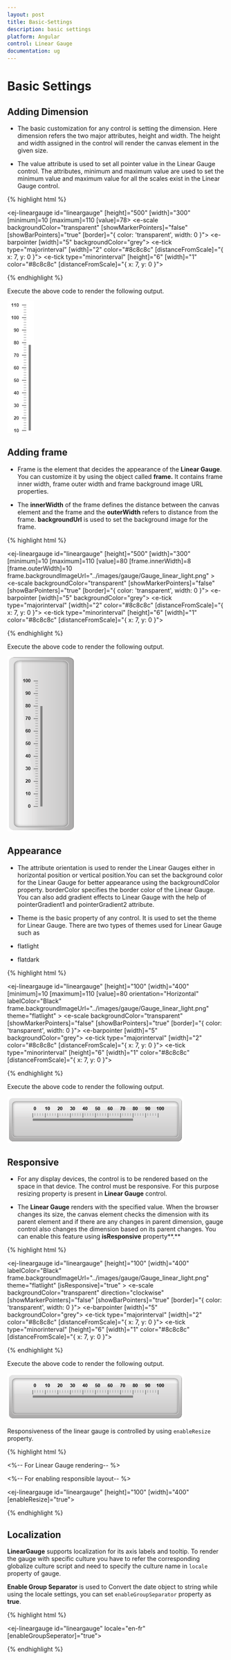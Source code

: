 ```yaml
---
layout: post
title: Basic-Settings
description: basic settings
platform: Angular
control: Linear Gauge
documentation: ug
---
```


# Basic Settings

## Adding Dimension

* The basic customization for any control is setting the dimension. Here dimension refers the two major attributes, height and width. The height and width assigned in the control will render the canvas element in the given size. 

* The value attribute is used to set all pointer value in the Linear Gauge control. The attributes, minimum and maximum value are used to set the minimum value and maximum value for all the scales exist in the Linear Gauge control.


{% highlight html %}

<ej-lineargauge id="lineargauge" [height]="500" [width]="300" [minimum]=10 [maximum]=110 [value]=78>
    <e-scales>
       <e-scale backgroundColor="transparent" [showMarkerPointers]="false" [showBarPointers]="true"
              [border]="{ color: 'transparent', width: 0 }">
           <e-barpointers>
              <e-barpointer  [width]="5" backgroundColor="grey"></e-barpointer>
           </e-barpointers>	
          <e-ticks>
              <e-tick type="majorinterval" [width]="2" color="#8c8c8c" 
                                  [distanceFromScale]="{ x: 7, y: 0 }"></e-tick>
              <e-tick type="minorinterval" [height]="6" [width]="1" color="#8c8c8c" 
                                  [distanceFromScale]="{ x: 7, y: 0 }"></e-tick>
        </e-ticks>
       </e-scale>
    </e-scales>
</ej-lineargauge>

{% endhighlight %}

Execute the above code to render the following output.



![](Basic-Settings_images/Basic-Settings_img1.png)



## Adding frame

* Frame is the element that decides the appearance of the **Linear Gauge**. You can customize it by using the object called **frame.** It contains frame inner width, frame outer width and frame background image URL properties. 

* The **innerWidth** of the frame defines the distance between the canvas element and the frame and the **outerWidth** refers to distance from the frame. **backgroundUrl** is used to set the background image for the frame.


{% highlight html %}

<ej-lineargauge id="lineargauge" [height]="500" [width]="300" [minimum]=10 [maximum]=110 
                                   [value]=80 [frame.innerWidth]=8 [frame.outerWidth]=10 
                        frame.backgroundImageUrl="../images/gauge/Gauge_linear_light.png" >
    <e-scales>
       <e-scale backgroundColor="transparent" [showMarkerPointers]="false" [showBarPointers]="true"
        [border]="{ color: 'transparent', width: 0 }">
           <e-barpointers>
              <e-barpointer  [width]="5" backgroundColor="grey"></e-barpointer>
           </e-barpointers>	
          <e-ticks>
              <e-tick type="majorinterval" [width]="2" color="#8c8c8c" 
                               [distanceFromScale]="{ x: 7, y: 0 }"></e-tick>
              <e-tick type="minorinterval" [height]="6" [width]="1" color="#8c8c8c" 
                               [distanceFromScale]="{ x: 7, y: 0 }"></e-tick>
        </e-ticks>
       </e-scale>
    </e-scales>
</ej-lineargauge>

{% endhighlight %}

Execute the above code to render the following output.



![](Basic-Settings_images/Basic-Settings_img2.png)



## Appearance

* The attribute orientation is used to render the Linear Gauges either in horizontal position or vertical position.You can set the background color for the Linear Gauge for better appearance using the backgroundColor property. borderColor specifies the border color of the Linear Gauge. You can also add gradient effects to Linear Gauge with the help of pointerGradient1 and pointerGradient2 attribute.

* Theme is the basic property of any control. It is used to set the theme for Linear Gauge. There are two types of themes used for Linear Gauge such as

 * flatlight

 * flatdark


{% highlight html %}

<ej-lineargauge id="lineargauge" [height]="100" [width]="400" [minimum]=10 [maximum]=110 
             [value]=80 orientation="Horizontal" labelColor="Black" 
             frame.backgroundImageUrl="../images/gauge/Gauge_linear_light.png" theme="flatlight" >
    <e-scales>
       <e-scale backgroundColor="transparent" [showMarkerPointers]="false" [showBarPointers]="true"
                                                     [border]="{ color: 'transparent', width: 0 }">
           <e-barpointers>
              <e-barpointer  [width]="5" backgroundColor="grey"></e-barpointer>
           </e-barpointers>	
          <e-ticks>
              <e-tick type="majorinterval" [width]="2" color="#8c8c8c" 
                           [distanceFromScale]="{ x: 7, y: 0 }"></e-tick>
              <e-tick type="minorinterval" [height]="6" [width]="1" color="#8c8c8c" 
                           [distanceFromScale]="{ x: 7, y: 0 }"></e-tick>
        </e-ticks>
       </e-scale>
    </e-scales>
</ej-lineargauge>

{% endhighlight %}


Execute the above code to render the following output.

![](Basic-Settings_images/Basic-Settings_img3.png)



## Responsive 

* For any display devices, the control is to be rendered based on the space in that device. The control must be responsive. For this purpose resizing property is present in **Linear Gauge** control. 

* The **Linear Gauge** renders with the specified value. When the browser changes its size, the canvas element checks the dimension with its parent element and if there are any changes in parent dimension, gauge control also changes the dimension based on its parent changes. You can enable this feature using **isResponsive** property**.**


{% highlight html %}

<ej-lineargauge id="lineargauge" [height]="100" [width]="400" labelColor="Black" 
                frame.backgroundImageUrl="../images/gauge/Gauge_linear_light.png" 
                theme="flatlight" [isResponsive]="true" >
    <e-scales>
       <e-scale backgroundColor="transparent" direction="clockwise" [showMarkerPointers]="false" 
                         [showBarPointers]="true" [border]="{ color: 'transparent', width: 0 }">
           <e-barpointers>
              <e-barpointer  [width]="5" backgroundColor="grey"></e-barpointer>
           </e-barpointers>	
          <e-ticks>
              <e-tick type="majorinterval" [width]="2" color="#8c8c8c" 
                                        [distanceFromScale]="{ x: 7, y: 0 }"></e-tick>
              <e-tick type="minorinterval" [height]="6" [width]="1" color="#8c8c8c" 
                                        [distanceFromScale]="{ x: 7, y: 0 }"></e-tick>
        </e-ticks>
       </e-scale>
    </e-scales>
</ej-lineargauge>

{% endhighlight %}

Execute the above code to render the following output.


![](Basic-Settings_images/Basic-Settings_img4.png)


Responsiveness of the linear gauge is controlled by using `enableResize` property.


{% highlight html %}

<%-- For Linear Gauge rendering-- %>

<%-- For enabling responsible layout-- %>

<ej-lineargauge id="lineargauge" [height]="100" [width]="400" [enableResize]="true">    
</ej-lineargauge>

{% endhighlight %}


## Localization

**LinearGauge** supports localization for its axis labels and tooltip. To render the gauge with specific culture you have to refer the corresponding globalize culture script and need to specify the culture name in `locale` property of gauge.

**Enable Group Separator** is used to Convert the date object to string while using the locale settings, you can set `enableGroupSeparator` property as **true**.



{% highlight html %}

<ej-lineargauge id="lineargauge" locale="en-fr" [enableGroupSeperator]="true">    
</ej-lineargauge>

{% endhighlight %}




